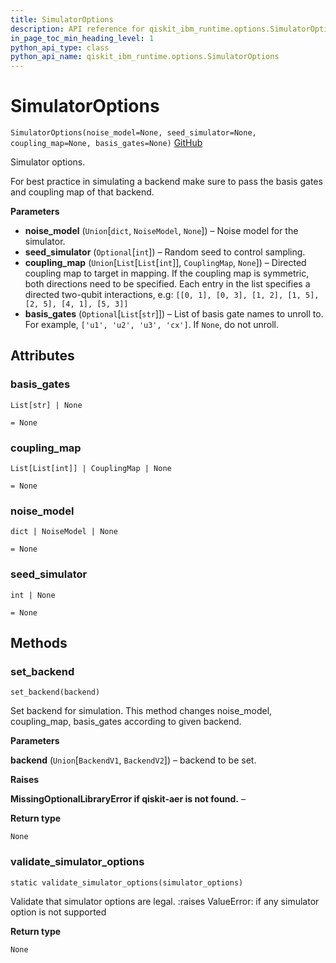 ```yaml
---
title: SimulatorOptions
description: API reference for qiskit_ibm_runtime.options.SimulatorOptions
in_page_toc_min_heading_level: 1
python_api_type: class
python_api_name: qiskit_ibm_runtime.options.SimulatorOptions
---
```


# SimulatorOptions

<span id="qiskit_ibm_runtime.options.SimulatorOptions" />

`SimulatorOptions(noise_model=None, seed_simulator=None, coupling_map=None, basis_gates=None)` [GitHub](https://github.com/qiskit/qiskit-ibm-runtime/tree/stable/0.16/qiskit_ibm_runtime/options/simulator_options.py "view source code")

Simulator options.

For best practice in simulating a backend make sure to pass the basis gates and coupling map of that backend.

**Parameters**

*   **noise\_model** (`Union`\[`dict`, `NoiseModel`, `None`]) – Noise model for the simulator.
*   **seed\_simulator** (`Optional`\[`int`]) – Random seed to control sampling.
*   **coupling\_map** (`Union`\[`List`\[`List`\[`int`]], `CouplingMap`, `None`]) – Directed coupling map to target in mapping. If the coupling map is symmetric, both directions need to be specified. Each entry in the list specifies a directed two-qubit interactions, e.g: `[[0, 1], [0, 3], [1, 2], [1, 5], [2, 5], [4, 1], [5, 3]]`
*   **basis\_gates** (`Optional`\[`List`\[`str`]]) – List of basis gate names to unroll to. For example, `['u1', 'u2', 'u3', 'cx']`. If `None`, do not unroll.

## Attributes

<span id="qiskit_ibm_runtime.options.SimulatorOptions.basis_gates" />

### basis\_gates

`List[str] | None`

`= None`

<span id="qiskit_ibm_runtime.options.SimulatorOptions.coupling_map" />

### coupling\_map

`List[List[int]] | CouplingMap | None`

`= None`

<span id="qiskit_ibm_runtime.options.SimulatorOptions.noise_model" />

### noise\_model

`dict | NoiseModel | None`

`= None`

<span id="qiskit_ibm_runtime.options.SimulatorOptions.seed_simulator" />

### seed\_simulator

`int | None`

`= None`

## Methods

### set\_backend

<span id="qiskit_ibm_runtime.options.SimulatorOptions.set_backend" />

`set_backend(backend)`

Set backend for simulation. This method changes noise\_model, coupling\_map, basis\_gates according to given backend.

**Parameters**

**backend** (`Union`\[`BackendV1`, `BackendV2`]) – backend to be set.

**Raises**

**MissingOptionalLibraryError if qiskit-aer is not found.** –

**Return type**

`None`

### validate\_simulator\_options

<span id="qiskit_ibm_runtime.options.SimulatorOptions.validate_simulator_options" />

`static validate_simulator_options(simulator_options)`

Validate that simulator options are legal. :raises ValueError: if any simulator option is not supported

**Return type**

`None`

